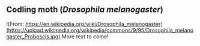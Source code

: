 ## Codling moth (*Drosophila melanogaster*)
![From: https://en.wikipedia.org/wiki/Drosophila_melanogaster](https://upload.wikimedia.org/wikipedia/commons/9/95/Drosophila_melanogaster_Proboscis.jpg)
More text to come!

<!--stackedit_data:
eyJoaXN0b3J5IjpbMTAwODMyNDE1MCw5MjIwMjE2MzZdfQ==
-->
